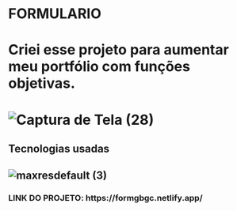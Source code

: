 # FORMULARIO

<h1> Criei esse projeto para aumentar meu portfólio com funções objetivas. <h1/>
  
![Captura de Tela (28)](https://user-images.githubusercontent.com/79383274/212446239-c8fd0ffa-358e-430f-bb87-ed19e7fd4257.png)
  
<h2>Tecnologias usadas<h2/>

![maxresdefault (3)](https://user-images.githubusercontent.com/79383274/213342939-88ee2fe8-5767-47d2-b1e8-2e37dc6c2b9b.jpg)

<h3>LINK DO PROJETO: https://formgbgc.netlify.app/<h3/>

